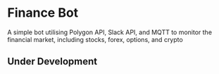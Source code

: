 # Finance Bot

A simple bot utilising Polygon API, Slack API, and MQTT to monitor the financial market, including stocks, forex, options, and crypto

## Under Development
